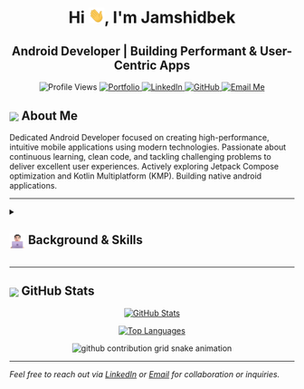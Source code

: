 <h1 align="center">Hi <img src="https://github.com/Jamie10X/Jamie10X/blob/main/icons/Hi.gif" width="28px"/>, I'm Jamshidbek</h1>
<h2 align="center">
  Android Developer | Building Performant & User-Centric Apps
</h2>

<!-- TODO: Add your avatar image here if desired. Example: <p align="center"><img src="link-to-your-avatar.png" width="150"></p> -->

<div align="center">
  <img src="https://komarev.com/ghpvc/?username=Jamie10X&color=dc143c&style=flat-square" alt="Profile Views"/>
  <!-- TODO: Replace '#' with your actual portfolio link or remove the badge -->
  <a href="#">
    <img src="https://img.shields.io/badge/Portfolio-543DE0?style=flat-square&logo=About.me&logoColor=white" alt="Portfolio">
  </a>
   <a href="https://linkedin.com/in/jamshidbek-boynazarov-956227248">
    <img src="https://img.shields.io/badge/LinkedIn-0A66C2?style=flat-square&logo=linkedin&logoColor=white" alt="LinkedIn">
  </a>
   <a href="https://github.com/Jamie10X">
    <img src="https://img.shields.io/badge/GitHub-181717?style=flat-square&logo=github&logoColor=white" alt="GitHub">
  </a>
   <a href="mailto:jamshidboynazarov0@gmail.com">
    <img src="https://img.shields.io/badge/Email-D14836?style=flat-square&logo=gmail&logoColor=white" alt="Email Me">
  </a>
</div>

## <img align='center' src="https://i.giphy.com/media/LOnt6uqjD9OexmQJRB/giphy.gif" width="28"/> About Me

Dedicated Android Developer focused on creating high-performance, intuitive mobile applications using modern technologies. Passionate about continuous learning, clean code, and tackling challenging problems to deliver excellent user experiences. Actively exploring Jetpack Compose optimization and Kotlin Multiplatform (KMP).
Building native android applications.

<!-- TODO: Feel free to add 1-2 more sentences about your specific interests or goals if needed -->

---

<details>
 <summary><h2> <img align="center" src="https://github.com/Jamie10X/Jamie10X/blob/main/icons/about.png" width="28" /> Background & Skills</h2></summary>

### <img align="center" src="https://github.com/Jamie10X/Jamie10X/blob/main/icons/academics.gif" width="20"/> Education
*   **BS Computer Science** | <a href="http://www.dongseo.ac.kr/eng/">Dongseo University, South Korea</a>

### <img align="center" src="https://github.com/Jamie10X/Jamie10X/blob/main/icons/experience.gif" width="20"/> Experience
*   **Freelance Android Developer** | `Jan 2022 - Present` <!-- TODO: Update dates if needed -->
  *   Developed custom Android apps (Kotlin, Jetpack Compose, MVVM/MVI) for diverse clients.
  *   Focused on user-centric design, performance optimization, and API integration. <!-- TODO: Quantify impact if possible (e.g., "...reducing load times by X%") -->

### <img align="center" src="https://github.com/Jamie10X/Jamie10X/blob/main/icons/techstack.gif" width="20"/> Tech Stack

 <!-- TODO: Review this extensive list. Remove any technologies you are NOT familiar with or don't want to highlight. Add any missing ones. -->

#### Programming Languages
![Kotlin](https://img.shields.io/badge/kotlin-%237F52FF.svg?style=flat-square&logo=kotlin&logoColor=white)
![Java](https://img.shields.io/badge/java-%23ED8B00.svg?style=flat-square&logo=openjdk&logoColor=white)
![Python](https://img.shields.io/badge/python-3776AB?style=flat-square&logo=python&logoColor=white)
![JavaScript](https://img.shields.io/badge/javascript-%23F7DF1E.svg?style=flat-square&logo=javascript&logoColor=black)
![SQL](https://img.shields.io/badge/sql-%23FF9900.svg?style=flat-square&logo=sqlite&logoColor=white) <!-- General SQL -->

#### Android Development
*   **UI:**
    ![Jetpack Compose](https://img.shields.io/badge/Compose-%234285F4.svg?style=flat-square&logo=jetpackcompose&logoColor=white)
    ![XML Layouts](https://img.shields.io/badge/XML_Layouts-grey?style=flat-square&logo=android&logoColor=white)
    ![Material Design](https://img.shields.io/badge/Material_Design-lightgrey?style=flat-square&logo=materialdesign&logoColor=black)
    ![View Binding/Data Binding](https://img.shields.io/badge/View/Data_Binding-orange?style=flat-square&logo=android&logoColor=white)
*   **Architecture & Patterns:**
    ![MVVM](https://img.shields.io/badge/MVVM-blue?style=flat-square)
    ![MVI](https://img.shields.io/badge/MVI-purple?style=flat-square)
    ![Clean Architecture](https://img.shields.io/badge/Clean_Architecture-teal?style=flat-square)
    ![SOLID Principles](https://img.shields.io/badge/SOLID-darkred?style=flat-square)
*   **Core Libraries & Jetpack:**
    ![Kotlin Coroutines](https://img.shields.io/badge/Coroutines-orange?style=flat-square&logo=kotlin&logoColor=white)
    ![Flow](https://img.shields.io/badge/Flow-green?style=flat-square&logo=kotlin&logoColor=white)
    ![Dagger/Hilt](https://img.shields.io/badge/Dagger_/_Hilt-white?style=flat-square&logo=dagger&logoColor=black) <!-- Dependency Injection -->
    ![Koin](https://img.shields.io/badge/Koin-blueviolet?style=flat-square&logo=kotlin&logoColor=white) <!-- Alt DI -->
    ![Retrofit](https://img.shields.io/badge/Retrofit-blue?style=flat-square&logo=square&logoColor=white) <!-- Networking -->
    ![Ktor Client](https://img.shields.io/badge/Ktor_Client-black?style=flat-square&logo=ktor&logoColor=white) <!-- Alt Networking -->
    ![OkHttp](https://img.shields.io/badge/OkHttp-grey?style=flat-square&logo=square&logoColor=white) <!-- Networking -->
    ![Room](https://img.shields.io/badge/Room-brown?style=flat-square&logo=android&logoColor=white) <!-- Persistence -->
    ![SQLite](https://img.shields.io/badge/SQLite-003B57?style=flat-square&logo=sqlite&logoColor=white) <!-- Persistence -->
    ![DataStore](https://img.shields.io/badge/DataStore-purple?style=flat-square&logo=android&logoColor=white) <!-- Persistence -->
    ![WorkManager](https://img.shields.io/badge/WorkManager-darkblue?style=flat-square&logo=android&logoColor=white) <!-- Background Tasks -->
    ![Navigation Component](https://img.shields.io/badge/Navigation-green?style=flat-square&logo=android&logoColor=white)
    ![Lifecycle](https://img.shields.io/badge/Lifecycle-darkgreen?style=flat-square&logo=android&logoColor=white)
    ![ViewModel](https://img.shields.io/badge/ViewModel-teal?style=flat-square&logo=android&logoColor=white)
    ![LiveData](https://img.shields.io/badge/LiveData-orange?style=flat-square&logo=android&logoColor=white) <!-- Consider removing if primarily using Flow -->
    ![Paging 3](https://img.shields.io/badge/Paging_3-blue?style=flat-square&logo=android&logoColor=white)
    ![Glide / Coil](https://img.shields.io/badge/Glide_/_Coil-red?style=flat-square) <!-- Image Loading -->
*   **Testing:**
    ![JUnit](https://img.shields.io/badge/JUnit-25A162?style=flat-square&logo=junit5&logoColor=white)
    ![Espresso](https://img.shields.io/badge/Espresso-brown?style=flat-square&logo=android&logoColor=white)
    ![Mockito](https://img.shields.io/badge/Mockito-blue?style=flat-square)
    ![Robolectric](https://img.shields.io/badge/Robolectric-darkgrey?style=flat-square)
    ![Turbine](https://img.shields.io/badge/Turbine-teal?style=flat-square) <!-- Flow Testing -->
*   **Build & Distribution:**
    ![Gradle](https://img.shields.io/badge/Gradle-02303A?style=flat-square&logo=gradle&logoColor=white)
    ![Android Studio](https://img.shields.io/badge/Android_Studio-3DDC84?style=flat-square&logo=androidstudio&logoColor=white)
    ![Firebase App Distribution](https://img.shields.io/badge/App_Distribution-FFCA28?style=flat-square&logo=firebase&logoColor=black)
    ![Google Play Console](https://img.shields.io/badge/Play_Console-blue?style=flat-square&logo=googleplay&logoColor=white)

#### Backend & Web
![Node.js](https://img.shields.io/badge/Node.js-339933?style=flat-square&logo=nodedotjs&logoColor=white)
![Express.js](https://img.shields.io/badge/Express.js-000000?style=flat-square&logo=express&logoColor=white)
![Ktor Server](https://img.shields.io/badge/Ktor_Server-black?style=flat-square&logo=ktor&logoColor=white) <!-- If applicable -->
![REST APIs](https://img.shields.io/badge/REST_APIs-darkblue?style=flat-square)
![GraphQL](https://img.shields.io/badge/GraphQL-E10098?style=flat-square&logo=graphql&logoColor=white) <!-- If applicable -->
![HTML5](https://img.shields.io/badge/html5-%23E34F26.svg?style=flat-square&logo=html5&logoColor=white)
![CSS3](https://img.shields.io/badge/css3-%231572B6.svg?style=flat-square&logo=css3&logoColor=white)

#### Databases
![MongoDB](https://img.shields.io/badge/MongoDB-4EA94B?style=flat-square&logo=mongodb&logoColor=white)
![MySQL](https://img.shields.io/badge/mysql-4479A1?style=flat-square&logo=mysql&logoColor=white)
![PostgreSQL](https://img.shields.io/badge/PostgreSQL-316192?style=flat-square&logo=postgresql&logoColor=white) <!-- If applicable -->
![Firebase Realtime DB](https://img.shields.io/badge/Firebase_RTDB-FFCA28?style=flat-square&logo=firebase&logoColor=black)
![Firestore](https://img.shields.io/badge/Firestore-FFCA28?style=flat-square&logo=firebase&logoColor=black)

#### DevOps, Cloud & Tools
![Git](https://img.shields.io/badge/git-%23F05033.svg?style=flat-square&logo=git&logoColor=white)
![GitHub](https://img.shields.io/badge/github-%23121011.svg?style=flat-square&logo=github&logoColor=white)
![Docker](https://img.shields.io/badge/docker-%232496ED.svg?style=flat-square&logo=docker&logoColor=white) <!-- If applicable -->
![GitHub Actions](https://img.shields.io/badge/GitHub_Actions-2088FF?style=flat-square&logo=githubactions&logoColor=white) <!-- CI/CD -->
![Jenkins](https://img.shields.io/badge/Jenkins-D24939?style=flat-square&logo=jenkins&logoColor=white) <!-- CI/CD, If applicable -->
![Firebase](https://img.shields.io/badge/firebase-%23FFCA28.svg?style=flat-square&logo=firebase&logoColor=black) <!-- General Firebase Platform -->
![Google Cloud Platform (GCP)](https://img.shields.io/badge/GCP-4285F4?style=flat-square&logo=googlecloud&logoColor=white) <!-- If applicable -->
![Heroku](https://img.shields.io/badge/heroku-%23430098.svg?style=flat-square&logo=heroku&logoColor=white) <!-- If applicable -->
![Figma](https://img.shields.io/badge/figma-%23F24E1E.svg?style=flat-square&logo=figma&logoColor=white) <!-- Design -->
![Postman](https://img.shields.io/badge/Postman-FF6C37?style=flat-square&logo=postman&logoColor=white) <!-- API Testing -->
![Jira](https://img.shields.io/badge/Jira-0052CC?style=flat-square&logo=jira&logoColor=white) <!-- Project Management, If applicable -->

#### Methodologies & Concepts
![Agile](https://img.shields.io/badge/Agile-blue?style=flat-square)
![Scrum](https://img.shields.io/badge/Scrum-green?style=flat-square) <!-- If applicable -->
![TDD](https://img.shields.io/badge/TDD-red?style=flat-square) <!-- Test-Driven Development, If applicable -->
![CI/CD](https://img.shields.io/badge/CI/CD-grey?style=flat-square) <!-- General Concept -->
![OOP](https://img.shields.io/badge/OOP-darkblue?style=flat-square) <!-- Object-Oriented Programming -->
![Functional Programming](https://img.shields.io/badge/FP-purple?style=flat-square) <!-- If applicable -->

### <img align="center" src="https://github.com/Jamie10X/Jamie10X/blob/main/icons/projects.gif" width="20"/> Featured Projects
 <!-- TODO: Ensure project links and descriptions are accurate. Add short impact statements if possible. -->
*   **[Pubg Mobile Tournament App](https://github.com/Jamie10X/PubgArena)**
    <span>![Kotlin](https://img.shields.io/badge/kotlin-%237F52FF.svg?style=flat-square&logo=kotlin&logoColor=white) ![Firebase](https://img.shields.io/badge/firebase-%23FFCA28.svg?style=flat-square&logo=firebase&logoColor=black) ![Compose](https://img.shields.io/badge/Compose-%234285F4.svg?style=flat-square&logo=jetpackcompose&logoColor=white)</span><br>
    App for managing PUBG tournaments with real-time results and payments. Streamlined event organization.
*   **[InkSpire (Backend)](https://github.com/Jamie10X/InkSpire)**
    <span>![Node.js](https://img.shields.io/badge/Node.js-339933?style=flat-square&logo=nodedotjs&logoColor=white) ![MongoDB](https://img.shields.io/badge/MongoDB-4EA94B?style=flat-square&logo=mongodb&logoColor=white) ![Express.js](https://img.shields.io/badge/Express-000000?style=flat-square&logo=express&logoColor=white)</span><br>
    Backend API for a Medium-inspired blog platform enabling content creation and distribution.
*   **[CatDogClassifier](https://github.com/Jamie10X/CatDogClassifier)**
    <span>![Python](https://img.shields.io/badge/Python-3776AB?style=flat-square&logo=python&logoColor=white) ![TensorFlow](https://img.shields.io/badge/TensorFlow-%23FF6F00.svg?style=flat-square&logo=tensorflow&logoColor=white)</span><br>
    CNN model using TensorFlow/Keras to classify cat and dog images. Demonstrates practical image recognition.

### <img align="center" src="https://github.com/Jamie10X/Jamie10X/blob/main/icons/coding.gif" width="20"/> Coding Profiles
 <!-- TODO: Verify these links are correct -->
[![LeetCode](https://img.shields.io/badge/LeetCode-000000?style=flat-square&logo=LeetCode&logoColor=#d16c06)](https://www.leetcode.com/Jamie1023)
[![Hackerrank](https://img.shields.io/badge/Hackerrank-2EC866?style=flat-square&logo=HackerRank&logoColor=white)](https://www.hackerrank.com/jamshidboynazar1)
[![Google Developer](https://img.shields.io/badge/Google_Dev-4285F4?style=flat-square&logo=google&logoColor=white)](https://developers.google.com/profile/u/JamshidbekBoynazarov)

</details>

---

## <img align="center" src="https://github.com/ParthJohri/ParthJohri/blob/readME/icons/stats.gif" width="28"/> GitHub Stats

<div align="center">

<!-- GitHub Stats Card: Shows general stats like stars, commits, etc. -->
[![GitHub Stats](https://github-readme-stats.vercel.app/api?username=Jamie10X&theme=tokyonight&hide_border=true&include_all_commits=true&count_private=true&show_icons=true&rank_icon=github&hide=issues,prs)](https://github.com/anuraghazra/github-readme-stats)

<!-- Top Languages Card: Shows language distribution based on repository data. -->
[![Top Languages](https://github-readme-stats.vercel.app/api/top-langs/?username=Jamie10X&theme=tokyonight&hide_border=true&include_all_commits=true&count_private=true&layout=compact)](https://github.com/anuraghazra/github-readme-stats)

<!--
IMPORTANT: Contribution Snake Animation
Ensure the 'github-contribution-grid-snake' action is set up in this repository (Jamie10X/Jamie10X).
The paths below assume the SVG files are generated in an 'output' branch. Adjust if necessary.
-->
<picture>
  <source media="(prefers-color-scheme: dark)" srcset="https://raw.githubusercontent.com/Jamie10X/Jamie10X/output/github-contribution-grid-snake-dark.svg">
  <source media="(prefers-color-scheme: light)" srcset="https://raw.githubusercontent.com/Jamie10X/Jamie10X/output/github-contribution-grid-snake.svg">
  <img alt="github contribution grid snake animation" src="https://raw.githubusercontent.com/Jamie10X/Jamie10X/output/github-contribution-grid-snake.svg">
</picture>

</div>

---
*Feel free to reach out via [LinkedIn](https://linkedin.com/in/jamshidbek-boynazarov-956227248) or [Email](mailto:jamshidboynazarov0@gmail.com) for collaboration or inquiries.*